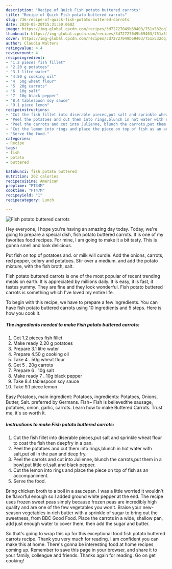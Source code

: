 ```yaml
---
description: "Recipe of Quick Fish potato buttered carrots"
title: "Recipe of Quick Fish potato buttered carrots"
slug: 736-recipe-of-quick-fish-potato-buttered-carrots
date: 2020-05-20T15:31:50.068Z
image: https://img-global.cpcdn.com/recipes/3d72727049b69403/751x532cq70/fish-potato-buttered-carrots-recipe-main-photo.jpg
thumbnail: https://img-global.cpcdn.com/recipes/3d72727049b69403/751x532cq70/fish-potato-buttered-carrots-recipe-main-photo.jpg
cover: https://img-global.cpcdn.com/recipes/3d72727049b69403/751x532cq70/fish-potato-buttered-carrots-recipe-main-photo.jpg
author: Claudia Walters
ratingvalue: 4.4
reviewcount: 4
recipeingredient:
- "1.2 pieces fish fillet"
- "2.20 g potatoes"
- "3.1 litre water"
- "4.50 g cooking oil"
- "4  50g wheat flour"
- "5  20g carrots"
- "6  10g salt"
- "7  10g black pepper"
- "8.4 tablespoon soy sauce"
- "9.1 piece lemon"
recipeinstructions:
- "Cut the fish fillet into diserable pieces,put salt and sprinkle wheat flour to coat the fish then deepfry in a pan."
- "Peel the potatoes and cut them into rings,blunch in hot water with salt,put oil in the pan and deep fry."
- "Peel the carrots and cut into Julienne, blunch the carrots,put them in a bowl,put little oil,salt and black pepper."
- "Cut the lemon into rings and place the piece on top of fish as an accompaniment."
- "Serve the food."
categories:
- Recipe
tags:
- fish
- potato
- buttered

katakunci: fish potato buttered 
nutrition: 262 calories
recipecuisine: American
preptime: "PT34M"
cooktime: "PT47M"
recipeyield: "1"
recipecategory: Lunch

---
```



![Fish potato buttered carrots](https://img-global.cpcdn.com/recipes/3d72727049b69403/751x532cq70/fish-potato-buttered-carrots-recipe-main-photo.jpg)

Hey everyone, I hope you're having an amazing day today. Today, we're going to prepare a special dish, fish potato buttered carrots. It is one of my favorites food recipes. For mine, I am going to make it a bit tasty. This is gonna smell and look delicious.

Put fish on top of potatoes and. or milk will curdle. Add the onions, carrots, red pepper, celery and potatoes. Stir over a medium. and add the potato mixture, with the fish broth, salt.

Fish potato buttered carrots is one of the most popular of recent trending meals on earth. It is appreciated by millions daily. It is easy, it is fast, it tastes yummy. They are fine and they look wonderful. Fish potato buttered carrots is something which I've loved my entire life.


To begin with this recipe, we have to prepare a few ingredients. You can have fish potato buttered carrots using 10 ingredients and 5 steps. Here is how you cook it.

<!--inarticleads1-->

##### The ingredients needed to make Fish potato buttered carrots:

1. Get 1.2 pieces fish fillet
1. Make ready 2.20 g potatoes
1. Prepare 3.1 litre water
1. Prepare 4.50 g cooking oil
1. Take 4 . 50g wheat flour
1. Get 5 . 20g carrots
1. Prepare 6 . 10g salt
1. Make ready 7 . 10g black pepper
1. Take 8.4 tablespoon soy sauce
1. Take 9.1 piece lemon


Easy Potatoes, main ingredient: Potatoes, ingredients: Potatoes, Onions, Butter, Salt. preferred by Germans. Fish~ Fish is believedthe sausage, potatoes, onion, garlic, carrots. Learn how to make Buttered Carrots. Trust me, it&#39;s so worth it. 

<!--inarticleads2-->

##### Instructions to make Fish potato buttered carrots:

1. Cut the fish fillet into diserable pieces,put salt and sprinkle wheat flour to coat the fish then deepfry in a pan.
1. Peel the potatoes and cut them into rings,blunch in hot water with salt,put oil in the pan and deep fry.
1. Peel the carrots and cut into Julienne, blunch the carrots,put them in a bowl,put little oil,salt and black pepper.
1. Cut the lemon into rings and place the piece on top of fish as an accompaniment.
1. Serve the food.


Bring chicken broth to a boil in a saucepan. I was a little worried it wouldn&#39;t be flavorful enough so I added ground white pepper at the end. The recipe uses frozen sweet peas simply because frozen peas are incredibly high quality and are one of the few vegetables you won&#39;t. Braise your new-season vegetables in rich butter with a sprinkle of sugar to bring out the sweetness, from BBC Good Food. Place the carrots in a wide, shallow pan, add just enough water to cover them, then add the sugar and butter. 

So that's going to wrap this up for this exceptional food fish potato buttered carrots recipe. Thank you very much for reading. I am confident you can make this at home. There's gonna be interesting food at home recipes coming up. Remember to save this page in your browser, and share it to your family, colleague and friends. Thanks again for reading. Go on get cooking!
